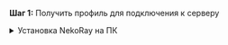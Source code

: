 **Шаг 1:** Получить профиль для подключения к серверу

<details>
  <summary>Установка NekoRay на ПК</summary>
  
  - Скачать программу с оффициального репозитория https://github.com/MatsuriDayo/nekoray/releases/download/3.26/nekoray-3.26-2023-12-09-windows64.zip
  - Распакуйте загруженный .zip файл в удобное место на вашем компьютере.
  Откройте распакованную папку и запустите файл NekoRay.exe.

</details>
